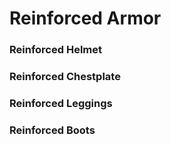# Reinforced Armor

### Reinforced Helmet

### Reinforced Chestplate

### Reinforced Leggings

### Reinforced Boots
